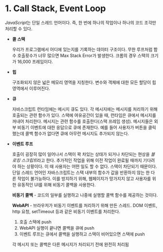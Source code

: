 # 1. Call Stack, Event Loop

*JavaScript*는 단일 스레드 언어이다. 즉, 한 번에 하나의 작업이나 하나의 코드 조각만 처리할 수 있다.

- **콜 스택**

  우리가 프로그램에서 어디에 있는지를 기록하는 데이터 구조이다.
  무한 루프처럼 함수 호출횟수가 너무 많으면 Max Stack Error가 발생한다.
  크롬의 경우 스택의 크기가 16,000 프레임이다.

- **힙**

  구조화되지 않은 넓은 메모리 영역을 지칭한다. 변수와 객체에 대한 모든 할당이 힙 영역에서 이루어진다.

- **큐**

  자바스크립트 런타임에는 메시지 큐도 있다. 각 메시지에는 메시지를 처리하기 위해 호출되는 관련 함수가 있다. 스택에 여유공간이 있을 때, 런타임은 큐에서 메시지를 꺼내어 처리한다. 메시지는 관련 함수를 호출한다(스택 프레임 생성).
  메시지들은 외부 비동기 이벤트에 대한 응답으로 큐에 존재한다. 예를 들어 사용자가 버튼을 클릭했는데 콜백 함수가 없다면 큐에 아무런 메시지도 추가되지 않는다.

- **이벤트 루프**

  호출이 굉장히 많이 일어나서 스택이 꽉 차있는 상태가 되거나 차단되는 현상을 *블로킹 스크립트*라고 한다. 추가적인 작업을 위해 이전 작업이 완료될 때까지 기다려야 하는 상황이다.
  이 때 사용자는 어떤 일도 할 수 없다. 스택이 차단되기 때문이다. 단일 스레드 언어인 자바스크립트는 스택 내부의 함수가 값을 반환하지 않는 한 다른 작업이 불가능하다. 이를 방지하기 위해, 웹페이지가 망가지지 않고 사용자를 위한 유동적인 UI를 위해 비동기 콜백을 사용한다.

  **비동기 콜백** - 코드의 일부를 실행하고 나중에 실행할 콜백 함수를 제공하는 것이다.

  **WebAPI** - 브라우저가 비동기 이벤트를 처리하기 위해 만든 스레드. DOM 이벤트, http 요청, setTimeout 등과 같은 비동기 이벤트를 처리한다.

  1. 호출 스택에 push
  2. WebAPI 실행이 끝나면 콜백을 큐에 push
  3. 이벤트 루프는 큐에서 콜백을 실행하고 스택이 비어있으면 스택에 push

  각 메시지 또는 콜백은 다른 메시지가 처리되기 전에 완전히 처리됨